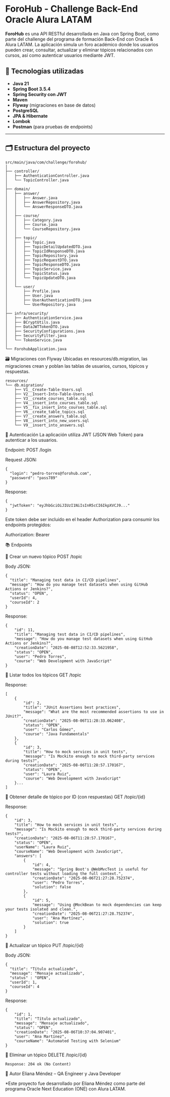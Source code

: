 # ForoHub - Challenge Back-End Oracle Alura LATAM

**ForoHub** es una API RESTful desarrollada en Java con Spring Boot, como parte del challenge del programa de formación Back-End con Oracle & Alura LATAM. La aplicación simula un foro académico donde los usuarios pueden crear, consultar, actualizar y eliminar tópicos relacionados con cursos, así como autenticar usuarios mediante JWT.

## 🚀 Tecnologías utilizadas

- **Java 21**
- **Spring Boot 3.5.4**
- **Spring Security con JWT**
- **Maven**
- **Flyway** (migraciones en base de datos)
- **PostgreSQL** 
- **JPA & Hibernate**
- **Lombok**
- **Postman** (para pruebas de endpoints)

---

## 🗂️ Estructura del proyecto

```plaintext
src/main/java/com/challenge/forohub/
│
├── controller/
│   ├── AuthenticationController.java
│   └── TopicController.java
│
├── domain/
│   ├── answer/
│   │   ├── Answer.java
│   │   ├── AnswerRepository.java
│   │   └── AnswerResponseDTO.java
│   │
│   ├── course/
│   │   ├── Category.java
│   │   ├── Course.java
│   │   └── CourseRepository.java
│   │
│   ├── topic/
│   │   ├── Topic.java
│   │   ├── TopicDetailUpdatedDTO.java
│   │   ├── TopicIdResponseDTO.java
│   │   ├── TopicRepository.java
│   │   ├── TopicRequestDTO.java
│   │   ├── TopicResponseDTO.java
│   │   ├── TopicService.java
│   │   ├── TopicStatus.java
│   │   └── TopicUpdateDTO.java
│   │
│   └── user/
│       ├── Profile.java
│       ├── User.java
│       ├── UserAuthenticationDTO.java
│       └── UserRepository.java
│
├── infra/security/
│   ├── AuthenticationService.java
│   ├── BCryptUtils.java
│   ├── DataJWTTokenDTO.java
│   ├── SecurityConfigurations.java
│   ├── SecurityFilter.java
│   └── TokenService.java
│
└── ForohubApplication.java

```

🗃️ Migraciones con Flyway
Ubicadas en resources/db.migration, las migraciones crean y poblan las tablas de usuarios, cursos, tópicos y respuestas.

```plaintext
resources/
└── db.migration/
    ├── V1__Create-Table-Users.sql
    ├── V2__Insert-Into-Table-Users.sql
    ├── V3__create_courses_table.sql
    ├── V4__insert_into_courses_table.sql
    ├── V5__fix_insert_into_courses_table.sql
    ├── V6__create_table_topics.sql
    ├── V7__create_answers_table.sql
    ├── V8__insert_into_new_users.sql
    └── V9__insert_into_answers.sql
```

🔐 Autenticación
La aplicación utiliza JWT (JSON Web Token) para autenticar a los usuarios.

Endpoint: POST /login

Request JSON:

```plaintext
{
  "login": "pedro-torres@forohub.com",
  "password": "pass789"
}
```

Response:

```plaintext
{
  "jwtToken": "eyJhbGciOiJIUzI1NiIsInR5cCI6IkpXVCJ9..."
}
```

Este token debe ser incluido en el header Authorization para consumir los endpoints protegidos:

Authorization: Bearer <token>

📚 Endpoints

🔸 Crear un nuevo tópico
POST /topic

Body JSON:

```plaintext
{
  "title": "Managing test data in CI/CD pipelines",
  "message": "How do you manage test datasets when using GitHub Actions or Jenkins?",
  "status": "OPEN",
  "userId": 4,
  "courseId": 2
}
```

Response:

```plaintext
{
    "id": 11,
    "title": "Managing test data in CI/CD pipelines",
    "message": "How do you manage test datasets when using GitHub Actions or Jenkins?",
    "creationDate": "2025-08-08T12:52:33.5621958",
    "status": "OPEN",
    "user": "Pedro Torres",
    "course": "Web Development with JavaScript"
}
```

🔹 Listar todos los tópicos
GET /topic

Response:

```plaintext
[
    {
        "id": 2,
        "title": "JUnit Assertions best practices",
        "message": "What are the most recommended assertions to use in JUnit?",
        "creationDate": "2025-08-06T11:28:33.062408",
        "status": "OPEN",
        "user": "Carlos Gómez",
        "course": "Java Fundamentals"
    },
    {
        "id": 3,
        "title": "How to mock services in unit tests",
        "message": "Is Mockito enough to mock third-party services during tests?",
        "creationDate": "2025-08-06T11:28:57.170167",
        "status": "OPEN",
        "user": "Laura Ruiz",
        "course": "Web Development with JavaScript"
    }...
] 
```

🔸 Obtener detalle de tópico por ID (con respuestas)
GET /topic/{id}

Response:
```plaintext
{
    "id": 3,
    "title": "How to mock services in unit tests",
    "message": "Is Mockito enough to mock third-party services during tests?",
    "creationDate": "2025-08-06T11:28:57.170167",
    "status": "OPEN",
    "userName": "Laura Ruiz",
    "courseName": "Web Development with JavaScript",
    "answers": [
        {
            "id": 4,
            "message": "Spring Boot's @WebMvcTest is useful for controller tests without loading the full context.",
            "creationDate": "2025-08-06T21:27:28.752374",
            "user": "Pedro Torres",
            "solution": false
        },
        {
            "id": 5,
            "message": "Using @MockBean to mock dependencies can keep your tests isolated and clean.",
            "creationDate": "2025-08-06T21:27:28.752374",
            "user": "Ana Martínez",
            "solution": true
        }
    ]
}
```

🔹 Actualizar un tópico
PUT /topic/{id}

Body JSON:
```plaintext
{
  "title": "Título actualizado",
  "message": "Mensaje actualizado",
  "status" : "OPEN",
  "userId": 1,
  "courseId": 4
}
```
Response:

```plaintext
{
    "id": 1,
    "title": "Título actualizado",
    "message": "Mensaje actualizado",
    "status": "OPEN",
    "creationDate": "2025-08-06T10:37:04.907401",
    "user": "Ana Martínez",
    "courseName": "Automated Testing with Selenium"
}
```

🔸 Eliminar un tópico
DELETE /topic/{id}

```plaintext
Response: 204 ok (No Content)
```

👤 Autor
Eliana Méndez – QA Engineer y Java Developer

*Este proyecto fue desarrollado por Eliana Méndez como parte del programa Oracle Next Education (ONE) con Alura LATAM.





